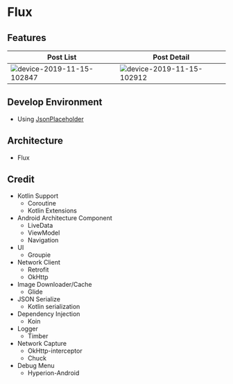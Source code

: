 # Flux

## Features

|Post List|Post Detail|
|-|-|
|![device-2019-11-15-102847](https://user-images.githubusercontent.com/18419093/68909848-06916400-0793-11ea-8e56-83c7e362312e.png)|![device-2019-11-15-102912](https://user-images.githubusercontent.com/18419093/68909850-07c29100-0793-11ea-9c6e-bdce120e2b98.png)|

## Develop Environment

- Using [JsonPlaceholder](https://jsonplaceholder.typicode.com/)

## Architecture

- Flux

## Credit

- Kotlin Support
  - Coroutine
  - Kotlin Extensions
- Android Architecture Component
  - LiveData
  - ViewModel
  - Navigation
- UI
  - Groupie
- Network Client
  - Retrofit
  - OkHttp
- Image Downloader/Cache
  - Glide
- JSON Serialize
  - Kotlin serialization
- Dependency Injection
  - Koin
- Logger
  - Timber
- Network Capture
  - OkHttp-interceptor
  - Chuck
- Debug Menu
  - Hyperion-Android
